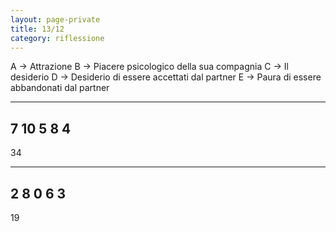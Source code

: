 ```yaml
--- 
layout: page-private
title: 13/12
category: riflessione
---
```


A -> Attrazione
B -> Piacere psicologico della sua compagnia
C -> Il desiderio
D -> Desiderio di essere accettati dal partner
E -> Paura di essere abbandonati dal partner

---

7
10
5
8
4
-
34

---

2
8
0
6
3
-
19
